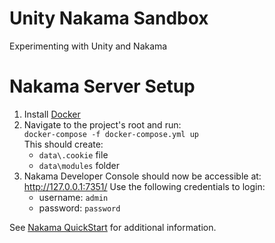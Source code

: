 # Unity Nakama Sandbox

Experimenting with Unity and Nakama

# Nakama Server Setup

1. Install [Docker](https://www.docker.com/)
2. Navigate to the project's root and run:  
   `docker-compose -f docker-compose.yml up`  
   This should create:
   - `data\.cookie` file
   - `data\modules` folder
3. Nakama Developer Console should now be accessible at: http://127.0.0.1:7351/
   Use the following credentials to login:
   - username: `admin`
   - password: `password`

See [Nakama QuickStart](https://heroiclabs.com/docs/install-docker-quickstart/) for additional information.
